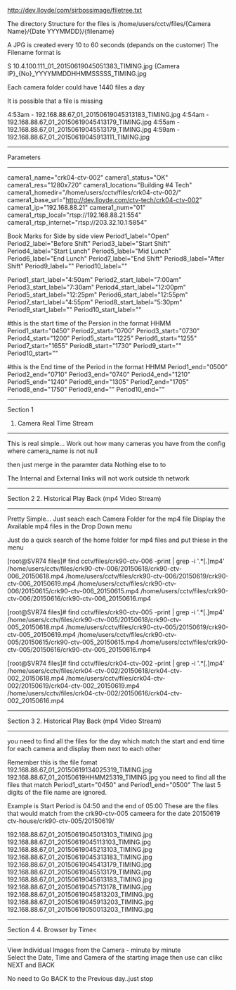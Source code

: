 http://dev.lloyde/com/sirbossimage/filetree.txt

The directory Structure for the files is
 /home/users/cctv/files/{Camera Name}/{Date YYYMMDD}/{filename}

A JPG is created every 10 to 60 seconds (depands on the customer)
The Filename format is

S 10.4.100.111_01_20150619045051383_TIMING.jpg
{Camera IP}_{No}_YYYYMMDDHHMMSSSSS_TIMING.jpg

Each camera folder could have 1440 files a day


It is possible that a file is missing

4:53am - 192.168.88.67_01_20150619045313183_TIMING.jpg
4:54am - 192.168.88.67_01_20150619045413179_TIMING.jpg
4:55am - 192.168.88.67_01_20150619045513179_TIMING.jpg
4:59am - 192.168.88.67_01_20150619045913111_TIMING.jpg



**************************************************
Parameters
**************************************************
camera1_name="crk04-ctv-002"
camera1_status="OK"
camera1_res="1280x720"
camera1_location="Building #4 Tech"
camera1_homedir="/home/users/cctv/files/crk04-ctv-002/"
camera1_base_url="http://dev.lloyde.com/ctv-tech/crk04-ctv-002"
camera1_ip="192.168.88.21"
camera1_num="01"
camera1_rtsp_local="rtsp://192.168.88.21:554"
camera1_rtsp_internet="rtsp://203.32.10.1:5854"


Book Marks for Side by side view
Period1_label="Open"
Period2_label="Before Shift"
Period3_label="Start Shift"
Period4_label="Start Lunch"
Period5_label="Mid Lunch"
Period6_label="End Lunch"
Period7_label="End Shift"
Period8_label="After Shift"
Period9_label=""
Period10_label=""

Period1_start_label="4:50am"
Period2_start_label="7:00am"
Period3_start_label="7:30am"
Period4_start_label="12:00pm"
Period5_start_label="12:25pm"
Period6_start_label="12:55pm"
Period7_start_label="4:55pm"
Period8_start_label="5:30pm"
Period9_start_label=""
Period10_start_label=""

#this is the start time of the Persion in the format HHMM
Period1_start="0450"
Period2_start="0700"
Period3_start="0730"
Period4_start="1200"
Period5_start="1225"
Period6_start="1255"
Period7_start="1655"
Period8_start="1730"
Period9_start=""
Period10_start=""


#this is the End time of the Period in the format HHMM
Period1_end="0500"
Period2_end="0710"
Period3_end="0740"
Period4_end="1210"
Period5_end="1240"
Period6_end="1305"
Period7_end="1705"
Period8_end="1750"
Period9_end=""
Period10_end=""



*********************
Section 1
1. Camera Real Time Stream
*********************

This is real simple... 
Work out how many cameras you have from the config
where camera_name is not null

then just merge in the paramter data
Nothing else to to

The Internal and External links will not work outside th network



*********************
Section 2
2. Historical Play Back (mp4 Video Stream)
*********************

Pretty Simple... Just seach each Camera Folder for the mp4 file
Display the Available mp4 files in the Drop Down menu



Just do a quick search of the home folder for mp4 files and put thiese in the menu

[root@SVR74 files]#  find cctv/files/crk90-ctv-006 -print | grep -i '.*[.]mp4'
/home/users/cctv/files/crk90-ctv-006/20150618/crk90-ctv-006_20150618.mp4
/home/users/cctv/files/crk90-ctv-006/20150619/crk90-ctv-006_20150619.mp4
/home/users/cctv/files/crk90-ctv-006/20150615/crk90-ctv-006_20150615.mp4
/home/users/cctv/files/crk90-ctv-006/20150616/crk90-ctv-006_20150616.mp4

[root@SVR74 files]#  find cctv/files/crk90-ctv-005 -print | grep -i '.*[.]mp4'
/home/users/cctv/files/crk90-ctv-005/20150618/crk90-ctv-005_20150618.mp4
/home/users/cctv/files/crk90-ctv-005/20150619/crk90-ctv-005_20150619.mp4
/home/users/cctv/files/crk90-ctv-005/20150615/crk90-ctv-005_20150615.mp4
/home/users/cctv/files/crk90-ctv-005/20150616/crk90-ctv-005_20150616.mp4

[root@SVR74 files]#  find cctv/files/crk04-ctv-002 -print | grep -i '.*[.]mp4'
/home/users/cctv/files/crk04-ctv-002/20150618/crk04-ctv-002_20150618.mp4
/home/users/cctv/files/crk04-ctv-002/20150619/crk04-ctv-002_20150619.mp4
/home/users/cctv/files/crk04-ctv-002/20150616/crk04-ctv-002_20150616.mp4



*********************
Section 3
2. Historical Play Back (mp4 Video Stream)
*********************

you need to find all the files for the day 
which match the start and end time for each camera 
and display them next to each other



Remember this is the file fomat
192.168.88.67_01_20150619134025319_TIMING.jpg
192.168.88.67_01_20150619HHMM25319_TIMING.jpg
you need to find all the files that match Period1_start="0450" and Period1_end="0500"
The last 5 digits of the file name are ignored.


Example
is Start Period is 04:50 and the end of 05:00
These are the files that would match from the crk90-ctv-005 cameera for the date 20150619
ctv-house/crk90-ctv-005/20150619/

192.168.88.67_01_20150619045013103_TIMING.jpg
192.168.88.67_01_20150619045113103_TIMING.jpg
192.168.88.67_01_20150619045213103_TIMING.jpg
192.168.88.67_01_20150619045313183_TIMING.jpg
192.168.88.67_01_20150619045413179_TIMING.jpg
192.168.88.67_01_20150619045513179_TIMING.jpg
192.168.88.67_01_20150619045613183_TIMING.jpg
192.168.88.67_01_20150619045713178_TIMING.jpg
192.168.88.67_01_20150619045813203_TIMING.jpg
192.168.88.67_01_20150619045913203_TIMING.jpg
192.168.88.67_01_20150619050013203_TIMING.jpg




*********************
Section 4
4. Browser by Time<
*********************


View Individual Images from the Camera - minute by minute<br>
Select the Date, Time and Camera of the starting image
then use can clikc NEXT and BACK

No need to Go BACK to the Previous day..just stop
